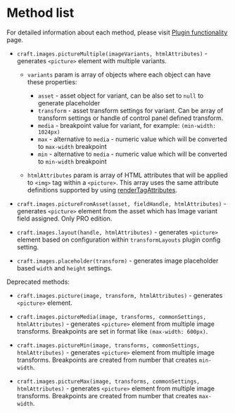 # Method list

For detailed information about each method, please visit [Plugin functionality](Basic) page.

* `craft.images.pictureMultiple(imageVariants, htmlAttributes)` - generates `<picture>` element with multiple variants.

	* `variants` param is array of objects where each object can have these properties:
		* `asset` - asset object for variant, can be also set to `null` to generate placeholder
		* `transform` - asset transform settings for variant. Can be array of transform settings or handle of control panel defined transform.
		* `media` - breakpoint value for variant, for example: `(min-width: 1024px)`
		* `max` - alternative to `media` - numeric value which will be converted to `max-width` breakpoint
		* `min` - alternative to `media` - numeric value which will be converted to `min-width` breakpoint

	* `htmlAttributes` param is array of HTML attributes that will be applied to `<img>` tag within a `<picture>`. This array uses the same attribute definitions supported by using [renderTagAttributes](yii\helpers\BaseHtml::renderTagAttributes()).

* `craft.images.pictureFromAsset(asset, fieldHandle, htmlAttributes)` - generates `<picture>` element from the asset which has Image variant field assigned. Only PRO edition.

* `craft.images.layout(handle, htmlAttributes)` - generates `<picture>` element based on configuration within `transformLayouts` plugin config setting.

* `craft.images.placeholder(transform)` - generates image placeholder based `width` and `height` settings.

Deprecated methods:

* `craft.images.picture(image, transform, htmlAttributes)` - generates `<picture>` element.

* `craft.images.pictureMedia(image, transforms, commonSettings, htmlAttributes)` - generates `<picture>` element from multiple image transforms. Breakpoints are set in format like `(max-width: 600px)`.

* `craft.images.pictureMin(image, transforms, commonSettings, htmlAttributes)` - generates `<picture>` element from multiple image transforms. Breakpoints are created from number that creates `min-width`.

* `craft.images.pictureMax(image, transforms, commonSettings, htmlAttributes)` - generates `<picture>` element from multiple image transforms. Breakpoints are created from number that creates `max-width`.